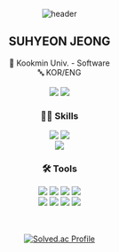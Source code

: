 <div align="center">
  
  ![header](https://capsule-render.vercel.app/api?type=waving&color=7B68EE&height=200&animation=fadeIn&text=112JSHJSH&fontColor=483D8B&fontSize=60&fontAlignY=40)

## SUHYEON JEONG
🏫 Kookmin Univ. - Software
<br/>
🔤 KOR/ENG
<br/>
<br/>
<a href="mailto:112jshjsh@gmail.com" target="_blank"><img src="https://img.shields.io/badge/112jshjsh@gmail.com-EA4335?style=flat-square&logo=gmail&logoColor=white"/></a>
<a href="https://velog.io/@112jshjsh/posts" target="_blank"><img src="https://img.shields.io/badge/velog-20C997?style=flat-square&logo=velog&logoColor=white"/></a>



### 👩‍💻 Skills
<img src="https://img.shields.io/badge/dart-0175C2?style=for-the-badge&logo=dart&logoColor=white">
<img src="https://img.shields.io/badge/flutter-02569B?style=for-the-badge&logo=flutter&logoColor=white">
<br/>
<img src="https://img.shields.io/badge/python-3776AB?style=for-the-badge&logo=python&logoColor=white">

<!-- 
### 📖 Studying
<img src="https://img.shields.io/badge/Java-007396?style=for-the-badge&logo=java&logoColor=white">
<img src="https://img.shields.io/badge/spring-6DB33F?style=for-the-badge&logo=spring&logoColor=white">
<br/>
<img src="https://img.shields.io/badge/javascript-F7DF1E?style=for-the-badge&logo=javascript&logoColor=black">
<img src="https://img.shields.io/badge/react-61DAFB?style=for-the-badge&logo=react&logoColor=black"> 
-->

### 🛠️ Tools
<img src="https://img.shields.io/badge/git-F05032?style=for-the-badge&logo=git&logoColor=white">
<img src="https://img.shields.io/badge/github-181717?style=for-the-badge&logo=github&logoColor=white">
<img src="https://img.shields.io/badge/slack-4A154B?style=for-the-badge&logo=slack&logoColor=white">
<img src="https://img.shields.io/badge/notion-000000?style=for-the-badge&logo=notion&logoColor=white">
<br/>
<img src="https://img.shields.io/badge/figma-F24E1E?style=for-the-badge&logo=figma&logoColor=white">
<img src="https://img.shields.io/badge/VSCode-007ACC?style=for-the-badge&logo=visualstudiocode&logoColor=white">
<img src="https://img.shields.io/badge/Android Studio-3DDC84?style=for-the-badge&logo=androidstudio&logoColor=white">
<img src="https://img.shields.io/badge/juptyer-F37626?style=for-the-badge&logo=juptyer&logoColor=white">

<br/>
<br/>
<br/>

[![Solved.ac Profile](http://mazassumnida.wtf/api/v2/generate_badge?boj=112jshjsh)](https://solved.ac/112jshjsh/)

<!--
![Anurag's GitHub stats](https://github-readme-stats.vercel.app/api?username=kmuJSH&show_icons=true&theme=buefy&hide=stars,contribs&count_private=true)
-->

</div>

<!--
**kmujsh/kmujsh** is a ✨ _special_ ✨ repository because its `README.md` (this file) appears on your GitHub profile.

Here are some ideas to get you started:

- 🔭 I’m currently working on ...
- 🌱 I’m currently learning ...
- 👯 I’m looking to collaborate on ...
- 🤔 I’m looking for help with ...
- 💬 Ask me about ...
- 📫 How to reach me: ...
- 😄 Pronouns: ...
- ⚡ Fun fact: ...
-->
